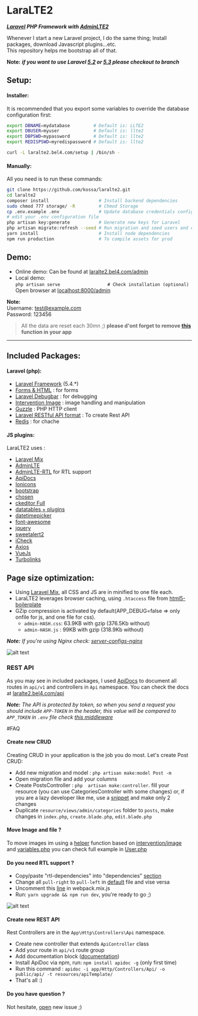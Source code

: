 # LaraLTE2
**_[Laravel](https://laravel.com/) PHP Framework with [AdminLTE2](https://almsaeedstudio.com/AdminLTE)_**  


Whenever I start a new Laravel project, I do the same thing; Install packages, download Javascript plugins...etc.  
This repository helps me bootstrap  all of that.


**Note:**  ***if you want to use Laravel [5.2](https://github.com/kossa/laralte2/tree/5.2)  or [5.3](https://github.com/kossa/laralte2/tree/5.3) please checkout to branch***

## Setup:
#### Installer:
It is recommended that you export some variables to override the database configuration first:
```bash
export DBNAME=mydatabase         # Default is: LLTE2
export DBUSER=myuser             # Default is: llte2
export DBPSWD=mypassword         # Default is: llte2
export REDISPSWD=myredispassword # Default is: llte2

curl -L laralte2.bel4.com/setup | /bin/sh -
```

#### Manually:
All you need is to run these commands:
```bash
git clone https://github.com/kossa/laralte2.git
cd laralte2 
composer install                   # Install backend dependencies
sudo chmod 777 storage/ -R         # Chmod Storage
cp .env.example .env               # Update database credentials configuration
# edit your .env configuration file
php artisan key:generate           # Generate new keys for Laravel
php artisan migrate:refresh --seed # Run migration and seed users and categories for testing
yarn install                       # Install node dependencies
npm run production                 # To compile assets for prod
```

## Demo:
- Online demo: Can be found at [laralte2.bel4.com/admin](http://laralte2.bel4.com/admin)
- Local demo:  
`php artisan serve                  # Check installation (optional)`  
Open browser at [localhost:8000/admin](http://localhost:8000/admin) 

**Note:**  
Username: test@example.com  
Password: 123456

> All the data are reset each 30mn ;) 
> **please d'ont forget to remove [this](https://github.com/kossa/laralte2/blob/master/app/Console/Kernel.php#L27-L28) function in your app** 

***

## Included Packages:
#### Laravel (php):

* [Laravel Framework](https://github.com/laravel/laravel/) (5.4.*)
* [Forms & HTML](https://github.com/laravelcollective/html) : for forms
* [Laravel Debugbar](https://github.com/barryvdh/laravel-debugbar) : for debugging
* [Intervention Image](https://github.com/intervention/image) : image handling and manipulation
* [Guzzle](https://github.com/guzzle/guzzle) : PHP HTTP client
* [Laravel RESTful API format](https://github.com/teepluss/laravel-restable) : To create Rest API
* [Redis](https://github.com/nrk/predis.git) : for chache

#### JS plugins:
LaraLTE2 uses : 

* [Laravel Mix](laravel-mix)
* [AdminLTE](https://github.com/almasaeed2010/AdminLTE)
* [AdminLTE-RTL](https://github.com/morteza/bootstrap-rtl) for RTL support
* [ApiDocs](https://github.com/apidoc/apidoc)
* [Ionicons](https://github.com/driftyco/ionicons)
* [bootstrap](https://github.com/twbs/bootstrap)
* [chosen](https://github.com/harvesthq/bower-chosen)
* [ckeditor Full](https://github.com/ckeditor/ckeditor-releases)
* [datatables + plugins](https://github.com/DataTables/DataTables)
* [datetimepicker](https://github.com/xdan/datetimepicker)
* [font-awesome](https://github.com/FortAwesome/Font-Awesome)
* [jquery](https://github.com/jquery/jquery)
* [sweetalert2](https://github.com/limonte/sweetalert2)
* [iCheck](https://github.com/fronteed/iCheck)
* [Axios](https://github.com/mzabriskie/axios)
* [VueJs](http://vuejs.org/)
* [Turbolinks](https://github.com/turbolinks/turbolinks)


## Page size optimization:
- Using [Laravel Mix](http://laravel.com/docs/master/mix), all CSS and JS are in minified to one file each.
- LaraLTE2 leverages browser caching, using `.htaccess` file from [html5-boilerplate](https://github.com/h5bp/html5-boilerplate)
- GZip compression is activated by default(APP_DEBUG=false => only onfile for js, and one file for css).  
  - `admin-HASH.css`: 63.9KB with gzip (376.5Kb without)  
  - `admin-HASH.js` : 99KB with gzip (318.9Kb without)

*__Note:__ If you're using Nginx check: [server-configs-nginx](https://github.com/h5bp/server-configs-nginx)*

![alt text](http://storage2.static.itmages.com/i/16/0602/h_1464877446_8945299_e45f066c58.png "Logo Title Text 1")

### REST API
As you may see in included packages, I used [ApiDocs](http://apidocjs.com/) to document all routes in `api/v1` and controllers in `Api` namespace.
You can check the docs at [laralte2.bel4.com/api](http://laralte2.bel4.com/api/)

*__Note:__ The API is protected by token, so when you send a request you should include `APP-TOKEN` in the header, this value will be compared to `APP_TOKEN` in `.env` file check [this middleware](https://github.com/kossa/laralte2/blob/master/app/Http/Middleware/ApiToken.php#L21)*


#FAQ

#### Create new CRUD
Creating CRUD in your application is the job you do most. Let's create Post CRUD:

* Add new migration and model : `php artisan make:model Post -m`
* Open migration file and add your columns
* Create PostsController : `php  artisan make:controller`. fill your resource (you can use CategoriesController with some changes) or, if you are a lazy developer like me, use a [snippet](https://github.com/kossa/st-snippets/blob/master/kossa_php/Laravel/lcontroller.sublime-snippet) and make only 2 changes
* Duplicate `resource/views/admin/categories` folder to `posts`, make changes in `index.php`, `create.blade.php`, `edit.blade.php`

#### Move Image and file ?
To move images im using a [helper](https://github.com/kossa/laralte2/blob/master/app/Http/helpers.php#L4) function based on [intervention/image](https://github.com/intervention/image) and [variables.php](https://github.com/kossa/laralte2/blob/master/config/variables.php#L15) 
you can check full example in [User.php](https://github.com/kossa/laralte2/blob/master/app/User.php#L73)


#### Do you need RTL support ?
* Copy/paste "rtl-dependencies" into "dependencies" [section](https://github.com/kossa/laralte2/blob/master/package.json#L33-L34)
* Change all `pull-right` to `pull-left` in [default](https://github.com/kossa/laralte2/blob/master/resources/views/admin/default.blade.php) file and vise versa
* Uncomment this [line](https://github.com/kossa/laralte2/blob/master/webpack.mix.js#L26) in webpack.mix.js
* Run: `yarn upgrade && npm run dev`, you're ready to go ;)

![alt text](http://storage9.static.itmages.com/i/17/0202/h_1486034161_6556436_4956bfbe09.png "Logo Title Text 1")


#### Create new REST API 
Rest Controllers are in the `App\Http\Controllers\Api` namespace.

* Create new controller that extends `ApiController` class
* Add your route in `api/v1` route group
* Add documentation block ([documentation](http://apidocjs.com/#example-full))
* Install ApiDoc via npm, run: `npm install apidoc -g` (only first time)
* Run this command : `apidoc -i app/Http/Controllers/Api/ -o public/api/ -t resources/apiTemplate/`
* That's all :)

#### Do you have question ?
Not hesitate, [open](https://github.com/kossa/laralte2/issues/new) new issue ;)

